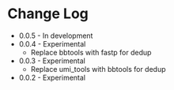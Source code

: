 # Change Log
* 0.0.5 - In development
* 0.0.4 - Experimental
    - Replace bbtools with fastp for dedup
* 0.0.3 - Experimental
    - Replace umi_tools with bbtools for dedup
* 0.0.2 - Experimental